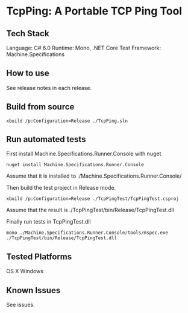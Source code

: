 # TcpPing: A Portable TCP Ping Tool

## Tech Stack
Language: C# 6.0
Runtime: Mono, .NET Core
Test Framework: Machine.Specifications

## How to use
See release notes in each release.

## Build from source
```shell
xbuild /p:Configuration=Release ./TcpPing.sln
```

## Run automated tests
First install Machine.Specifications.Runner.Console with nuget
```shell
nuget install Machine.Specifications.Runner.Console
```
Assume that it is installed to ./Machine.Specifications.Runner.Console/

Then build the test project in Release mode. 
```shell
xbuild /p:Configuration=Release ./TcpPingTest/TcpPingTest.csproj 
```
Assume that the result is ./TcpPingTest/bin/Release/TcpPingTest.dll

Finally run tests in TcpPingTest.dll
```shell
mono ./Machine.Specifications.Runner.Console/tools/mspec.exe ./TcpPingTest/bin/Release/TcpPingTest.dll
```

## Tested Platforms
OS X
Windows

## Known Issues
See issues.
